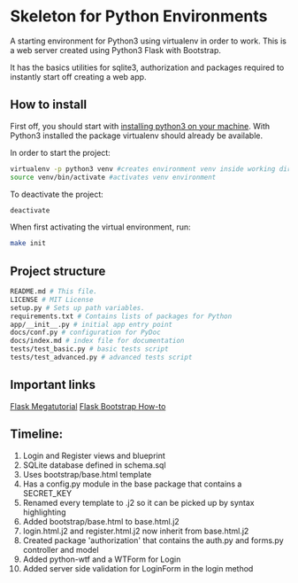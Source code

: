 # Skeleton for Python Environments
A starting environment for Python3 using virtualenv in order to work.
This is a web server created using Python3 Flask with Bootstrap.

It has the basics utilities for sqlite3, authorization and packages required
to instantly start off creating a web app.

## How to install

First off, you should start with [installing python3 on your machine](https://realpython.com/installing-python/).
With Python3 installed the package virtualenv should already be available.

In order to start the project:

```bash
virtualenv -p python3 venv #creates environment venv inside working directory
source venv/bin/activate #activates venv environment
```

To deactivate the project:

```bash
deactivate
```

When first activating the virtual environment, run:

```bash
make init
```

## Project structure


```bash
README.md # This file.
LICENSE # MIT License
setup.py # Sets up path variables.
requirements.txt # Contains lists of packages for Python
app/__init__.py # initial app entry point
docs/conf.py # configuration for PyDoc
docs/index.md # index file for documentation
tests/test_basic.py # basic tests script
tests/test_advanced.py # advanced tests script
```

## Important links

[Flask Megatutorial](https://blog.miguelgrinberg.com/post/the-flask-mega-tutorial-part-i-hello-world)
[Flask Bootstrap How-to](https://pythonhosted.org/Flask-Bootstrap/index.html)

## Timeline:

1. Login and Register views and blueprint
1. SQLite database defined in schema.sql
1. Uses bootstrap/base.html template
1. Has a config.py module in the base package that contains a SECRET_KEY
1. Renamed every template to .j2 so it can be picked up by syntax highlighting
1. Added bootstrap/base.html to base.html.j2
1. login.html.j2 and register.html.j2 now inherit from  base.html.j2
1. Created package 'authorization' that contains the auth.py and forms.py controller and model
1. Added python-wtf and a WTForm for Login
1. Added server side validation for LoginForm in the login method
